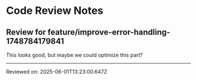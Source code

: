 # Code Review Notes

## Review for feature/improve-error-handling-1748784179841

This looks good, but maybe we could optimize this part?

---
Reviewed on: 2025-06-01T13:23:00.647Z